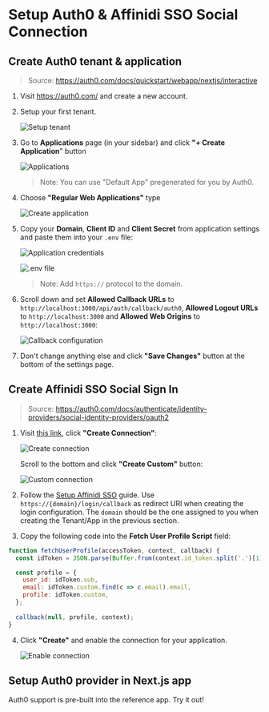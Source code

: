 # Setup Auth0 & Affinidi SSO Social Connection

## Create Auth0 tenant & application

> Source: https://auth0.com/docs/quickstart/webapp/nextjs/interactive

1. Visit https://auth0.com/ and create a new account.

2. Setup your first tenant.  

   ![Setup tenant](./images/auth0_setup_tenant.png)

3. Go to **Applications** page (in your sidebar) and click **"+ Create Application**" button  

   ![Applications](./images/auth0_applications.png)

   > Note: You can use "Default App" pregenerated for you by Auth0.

4. Choose **"Regular Web Applications"** type  

   ![Create application](./images/auth0_create_application.png)

5. Copy your **Domain**, **Client ID** and **Client Secret** from application settings and paste them into your `.env` file:

   ![Application credentials](./images/auth0_application_credentials.png) 

   ![.env file](./images/auth0_env_file.png)

   > Note: Add `https://` protocol to the domain.

6. Scroll down and set **Allowed Callback URLs** to `http://localhost:3000/api/auth/callback/auth0`, **Allowed Logout URLs** to `http://localhost:3000` and **Allowed Web Origins** to `http://localhost:3000`: 

   ![Callback configuration](./images/auth0_callback_configuration.png) 

7. Don't change anything else and click **"Save Changes"** button at the bottom of the settings page.

## Create Affinidi SSO Social Sign In

> Source: https://auth0.com/docs/authenticate/identity-providers/social-identity-providers/oauth2

1. Visit [this link](https://manage.auth0.com/#/connections/social), click **"Create Connection"**:  

   ![Create connection](./images/auth0_create_connection.png)  

   Scroll to the bottom and click **"Create Custom"** button:  

   ![Custom connection](./images/auth0_custom_connection.png)

2. Follow the [Setup Affinidi SSO](../setup-affinidi-sso.md) guide.  Use `https://{domain}/login/callback` as redirect URI when creating the login configuration. The `domain` should be the one assigned to you when creating the Tenant/App in the previous section.

3. Copy the following code into the **Fetch User Profile Script** field:

```js
function fetchUserProfile(accessToken, context, callback) {
  const idToken = JSON.parse(Buffer.from(context.id_token.split('.')[1], 'base64').toString());

  const profile = {
    user_id: idToken.sub,
    email: idToken.custom.find(c => c.email).email,
    profile: idToken.custom,
  };
  
  callback(null, profile, context);
}
```

4. Click **"Create"** and enable the connection for your application.

   ![Enable connection](./images/auth0_enable_connection.png)  

## Setup Auth0 provider in Next.js app

Auth0 support is pre-built into the reference app. Try it out!
